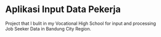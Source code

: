 # Aplikasi Input Data Pekerja

Project that I bulit in my Vocational High School for input and processing Job Seeker Data in Bandung City Region.
